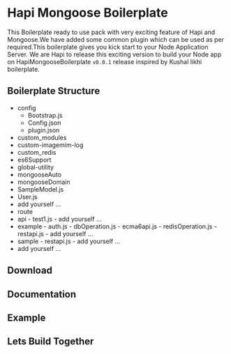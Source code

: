 # Hapi Mongoose Boilerplate

This Boilerplate ready to use pack with very exciting feature of Hapi and Mongoose.We have added some common plugin which can be used as per required.This boilerplate gives you kick start to your Node Application Server.
We are Hapi to release this exciting version to build your Node app on HapiMongooseBoilerplate ``v0.0.1`` release inspired by Kushal likhi boilerplate. 

## Boilerplate Structure 
  - config
    - Bootstrap.js
    - Config.json
    - plugin.json
  - custom_modules
   - custom-imagemim-log
   - custom_redis
   - es6Support
   - global-utility
   - mongooseAuto
  - mongooseDomain
   - SampleModel.js
   - User.js
   - add yourself ...
  - route
   - api
    - test1.js
    - add yourself ...
   - example
    - auth.js 
    - dbOperation.js
    - ecma6api.js
    - redisOperation.js
    - restapi.js
    - add yourself ...
   - sample
    - restapi.js
    - add yourself ...
   - add yourself ...

## Download

## Documentation

## Example

## Lets Build Together
